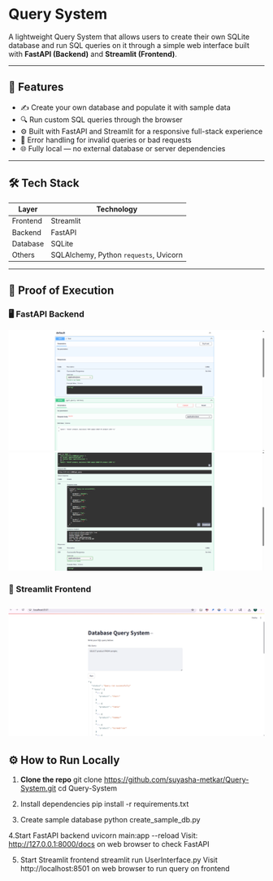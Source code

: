 # Query System 
A lightweight Query System that allows users to create their own SQLite database and run SQL queries on it through a simple web interface built with **FastAPI (Backend)** and **Streamlit (Frontend)**.

---

## 🚀 Features

- ✍️ Create your own database and populate it with sample data  
- 🔍 Run custom SQL queries through the browser  
- ⚙️ Built with FastAPI and Streamlit for a responsive full-stack experience  
- 🧪 Error handling for invalid queries or bad requests  
- 🌐 Fully local — no external database or server dependencies  

---

## 🛠️ Tech Stack

| Layer       | Technology    |
|-------------|----------------|
| Frontend    | Streamlit      |
| Backend     | FastAPI        |
| Database    | SQLite         |
| Others      | SQLAlchemy, Python `requests`, Uvicorn |

---

## 📸 Proof of Execution

### 🖥️ FastAPI Backend
![FastAPI Backend Docs](Images/FastAPI-Backend%20Results.png)
![FastAPI Output](Images/FastAPI-Backend%20Result-1.png)


### 🎨 Streamlit Frontend
![Streamlit UI](Images/Frontend-Result.png)
---

## ⚙️ How to Run Locally

1. **Clone the repo**
   git clone https://github.com/suyasha-metkar/Query-System.git
   cd Query-System
2. Install dependencies
   pip install -r requirements.txt

3. Create sample database
   python create_sample_db.py

4.Start FastAPI backend
   uvicorn main:app --reload
Visit: http://127.0.0.1:8000/docs on web browser to check FastAPI

5. Start Streamlit frontend
   streamlit run UserInterface.py
Visit http://localhost:8501 on web browser to run query on frontend

